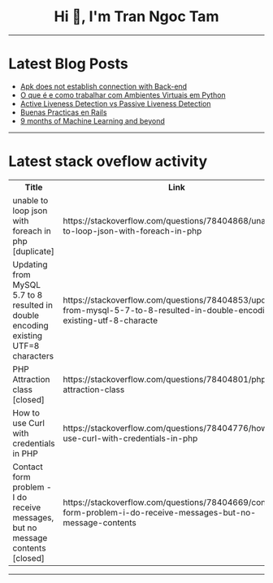 <h1 align="center">Hi 👋, I'm Tran Ngoc Tam</h1>

---

# Latest Blog Posts 
<!-- BLOG-POST-LIST:START -->
- [Apk does not establish connection with Back-end](https://dev.to/daniel_010/apk-does-not-establish-connection-with-back-end-n34)
- [O que é e como trabalhar com Ambientes Virtuais em Python](https://dev.to/carlos-cgs/o-que-e-e-como-trabalhar-com-ambientes-virtuais-em-python-473)
- [Active Liveness Detection vs Passive Liveness Detection](https://dev.to/faceplugin/active-liveness-detection-vs-passive-liveness-detection-2an6)
- [Buenas Practicas en Rails](https://dev.to/kattyacuevas/buenas-practicas-en-rails-4bo4)
- [9 months of Machine Learning and beyond](https://dev.to/airtucha/9-months-of-machine-learning-and-beyond-3c48)
<!-- BLOG-POST-LIST:END -->

---

# Latest stack oveflow activity
<table>
  <tr><th>Title</th><th>Link</th></tr>
  <!-- STACKOVERFLOW:START --><tr><td>unable to loop json with foreach in php [duplicate]</td><td>https://stackoverflow.com/questions/78404868/unable-to-loop-json-with-foreach-in-php</td></tr><tr><td>Updating from MySQL 5.7 to 8 resulted in double encoding existing UTF=8 characters</td><td>https://stackoverflow.com/questions/78404853/updating-from-mysql-5-7-to-8-resulted-in-double-encoding-existing-utf-8-characte</td></tr><tr><td>PHP Attraction class [closed]</td><td>https://stackoverflow.com/questions/78404801/php-attraction-class</td></tr><tr><td>How to use Curl with credentials in PHP</td><td>https://stackoverflow.com/questions/78404776/how-to-use-curl-with-credentials-in-php</td></tr><tr><td>Contact form problem - I do receive messages, but no message contents [closed]</td><td>https://stackoverflow.com/questions/78404669/contact-form-problem-i-do-receive-messages-but-no-message-contents</td></tr><!-- STACKOVERFLOW:END -->
</table>

---


